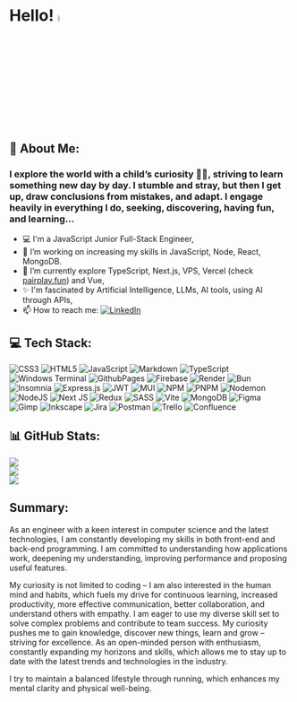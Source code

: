 # Hello! <img src="https://media.giphy.com/media/hvRJCLFzcasrR4ia7z/giphy.gif" width="5%">

## 💫 About Me:
### I explore the world with a child’s curiosity 👦🏻, striving to learn something new day by day. I stumble and stray, but then I get up, draw conclusions from mistakes, and adapt. I engage heavily in everything I do, seeking, discovering, having fun, and learning…

- 💻 I'm a JavaScript Junior Full-Stack Engineer,
- 🔭 I’m working on increasing my skills in JavaScript, Node, React, MongoDB.
- 🌱 I’m currently explore TypeScript, Next.js, VPS, Vercel (check [pairplay.fun](https://pairplay.fun)) and Vue,
- ✨ I'm fascinated by Artificial Intelligence, LLMs, AI tools, using AI through APIs,
- 📫 How to reach me: [![LinkedIn](https://img.shields.io/badge/LinkedIn-%230077B5.svg?logo=linkedin&logoColor=white)](https://linkedin.com/in/marcin-bołtruczyk-664853273/)

## 💻 Tech Stack:
![CSS3](https://img.shields.io/badge/css3-%231572B6.svg?style=for-the-badge&logo=css3&logoColor=white) ![HTML5](https://img.shields.io/badge/html5-%23E34F26.svg?style=for-the-badge&logo=html5&logoColor=white) ![JavaScript](https://img.shields.io/badge/javascript-%23323330.svg?style=for-the-badge&logo=javascript&logoColor=%23F7DF1E) ![Markdown](https://img.shields.io/badge/markdown-%23000000.svg?style=for-the-badge&logo=markdown&logoColor=white) ![TypeScript](https://img.shields.io/badge/typescript-%23007ACC.svg?style=for-the-badge&logo=typescript&logoColor=white) ![Windows Terminal](https://img.shields.io/badge/Windows%20Terminal-%234D4D4D.svg?style=for-the-badge&logo=windows-terminal&logoColor=white) ![GithubPages](https://img.shields.io/badge/github%20pages-121013?style=for-the-badge&logo=github&logoColor=white) ![Firebase](https://img.shields.io/badge/firebase-%23039BE5.svg?style=for-the-badge&logo=firebase) ![Render](https://img.shields.io/badge/Render-%46E3B7.svg?style=for-the-badge&logo=render&logoColor=white) ![Bun](https://img.shields.io/badge/Bun-%23000000.svg?style=for-the-badge&logo=bun&logoColor=white) ![Insomnia](https://img.shields.io/badge/Insomnia-black?style=for-the-badge&logo=insomnia&logoColor=5849BE) ![Express.js](https://img.shields.io/badge/express.js-%23404d59.svg?style=for-the-badge&logo=express&logoColor=%2361DAFB) ![JWT](https://img.shields.io/badge/JWT-black?style=for-the-badge&logo=JSON%20web%20tokens) ![MUI](https://img.shields.io/badge/MUI-%230081CB.svg?style=for-the-badge&logo=mui&logoColor=white) ![NPM](https://img.shields.io/badge/NPM-%23CB3837.svg?style=for-the-badge&logo=npm&logoColor=white) ![PNPM](https://img.shields.io/badge/pnpm-%234a4a4a.svg?style=for-the-badge&logo=pnpm&logoColor=f69220) ![Nodemon](https://img.shields.io/badge/NODEMON-%23323330.svg?style=for-the-badge&logo=nodemon&logoColor=%BBDEAD) ![NodeJS](https://img.shields.io/badge/node.js-6DA55F?style=for-the-badge&logo=node.js&logoColor=white) ![Next JS](https://img.shields.io/badge/Next-black?style=for-the-badge&logo=next.js&logoColor=white) ![Redux](https://img.shields.io/badge/redux-%23593d88.svg?style=for-the-badge&logo=redux&logoColor=white) ![SASS](https://img.shields.io/badge/SASS-hotpink.svg?style=for-the-badge&logo=SASS&logoColor=white) ![Vite](https://img.shields.io/badge/vite-%23646CFF.svg?style=for-the-badge&logo=vite&logoColor=white) ![MongoDB](https://img.shields.io/badge/MongoDB-%234ea94b.svg?style=for-the-badge&logo=mongodb&logoColor=white) ![Figma](https://img.shields.io/badge/figma-%23F24E1E.svg?style=for-the-badge&logo=figma&logoColor=white) ![Gimp](https://img.shields.io/badge/Gimp-657D8B?style=for-the-badge&logo=gimp&logoColor=FFFFFF) ![Inkscape](https://img.shields.io/badge/Inkscape-e0e0e0?style=for-the-badge&logo=inkscape&logoColor=080A13) ![Jira](https://img.shields.io/badge/jira-%230A0FFF.svg?style=for-the-badge&logo=jira&logoColor=white) ![Postman](https://img.shields.io/badge/Postman-FF6C37?style=for-the-badge&logo=postman&logoColor=white) ![Trello](https://img.shields.io/badge/Trello-%23026AA7.svg?style=for-the-badge&logo=Trello&logoColor=white) ![Confluence](https://img.shields.io/badge/confluence-%23172BF4.svg?style=for-the-badge&logo=confluence&logoColor=white)

## 📊 GitHub Stats:
![](https://github-readme-stats.vercel.app/api?username=MarcinBolt&theme=monokai&hide_border=false&include_all_commits=false&count_private=false)<br/>
![](https://github-readme-streak-stats.herokuapp.com/?user=MarcinBolt&theme=monokai&hide_border=false)<br/>
![](https://github-readme-stats.vercel.app/api/top-langs/?username=MarcinBolt&theme=monokai&hide_border=false&include_all_commits=false&count_private=false&layout=compact)

<!--## 🏆 GitHub Trophies
![](https://github-profile-trophy.vercel.app/?username=MarcinBolt&theme=monokai&no-frame=false&no-bg=false&margin-w=4)-->

## Summary:
As an engineer with a keen interest in computer science and the latest technologies, I am constantly developing my skills in both front-end and back-end programming. I am committed to understanding how applications work, deepening my understanding, improving performance and proposing useful features.

My curiosity is not limited to coding – I am also interested in the human mind and habits, which fuels my drive for continuous learning, increased productivity, more effective communication, better collaboration, and understand others with empathy. I am eager to use my diverse skill set to solve complex problems and contribute to team success. My curiosity pushes me to gain knowledge, discover new things, learn and grow – striving for excellence. As an open-minded person with enthusiasm, constantly expanding my horizons and skills, which allows me to stay up to date with the latest trends and technologies in the industry. 

I try to maintain a balanced lifestyle through running, which enhances my mental clarity and physical well-being.

<!--My curiosity drives me to gain knowledge, discover new things, learn and grow, and strive for excellence. I believe that holistic development enables me to effectively solve the problems I encounter and achieve better results, especially when I consider them in a broader context.
I am fascinated in fields related to computers and cutting-edge techonologies. 
I chose to learn full-stack programming in order to understand the operation of an application from a more complex perspective, which makes it easier to cooperate and communicate at the junction of back-end and front-end, as well as to better understand the total operation of the application as a whole.

I am interested in understanding the workings of various things, including human mind and habits, and how they can be improved and how I can increase my productivity. Personal development, seen as a holistic investment in oneself, is important to me. I strive to expand my knowledge in many areas, both in soft and hard skills. I believe that the ability to communicate and collaborate effectively is crucial. 
I enjoy reading books and listening to audiobooks on personal development, non-fiction and biographies, and sometimes fiction. I love a good movie and music, not limiting myself to one genre. I try to keep an open mind and not limit myself to one perspective. As an open-minded person, I adapt easily to new environments.
I enjoy running. Also do it for my health, to clear my mind and keep it in better shape.
-->

<!--
**MarcinBolt/MarcinBolt** is a ✨ _special_ ✨ repository because its `README.md` (this file) appears on your GitHub profile.

Here are some ideas to get you started:

- 🔭 I’m currently working on Wallet App
- 🌱 I’m currently learning ...
- 👯 I’m looking to collaborate on Wallet App
- 🤔 I’m looking for help with ...
- 💬 Ask me about ...
- 📫 How to reach me: ...
- 😄 Pronouns: ...
- ⚡ Fun fact: ...
-->
